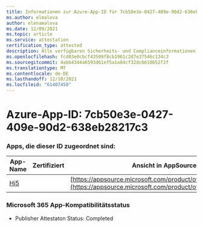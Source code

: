 ```yaml
---
title: Informationen zur Azure-App-ID für 7cb50e3e-0427-409e-90d2-638eb28217c3
ms.author: elmalova
author: elenamalova
ms.date: 12/09/2021
ms.topic: article
ms.service: attestation
certification_type: attested
description: Alle verfügbaren Sicherheits- und Complianceinformationen für 7cb50e3e-0427-409e-90d2-638eb28217c3.
ms.openlocfilehash: fcd83e0cbcf43509f8cb1961c2d7e37546c134c3
ms.sourcegitcommit: 4abb4344a6593d61ef5a1a84cf32dc6610652f2f
ms.translationtype: MT
ms.contentlocale: de-DE
ms.lasthandoff: 12/10/2021
ms.locfileid: "61407458"
---
```

# <a name="azure-app-id-7cb50e3e-0427-409e-90d2-638eb28217c3"></a>Azure-App-ID: 7cb50e3e-0427-409e-90d2-638eb28217c3


### <a name="apps-associated-with-this-id"></a>Apps, die dieser ID zugeordnet sind:
| **App-Name** | **Zertifiziert** | **Ansicht in AppSource** |
|--------------|---------------|-----------------------|
| [Hi5](https://docs.microsoft.com/microsoft-365-app-certification/forward/WA200001610) |  | [https://appsource.microsoft.com/product/office/WA200001610](https://appsource.microsoft.com/product/office/WA200001610) |

### <a name="microsoft-365-app-compliance-status"></a>Microsoft 365 App-Kompatibilitätsstatus
- Publisher Attestaton Status: Completed
